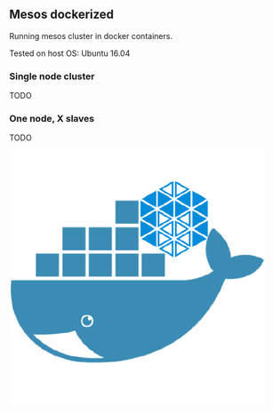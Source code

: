 ## Mesos dockerized
Running mesos cluster in docker containers.

Tested on host OS: Ubuntu 16.04

### Single node cluster
TODO

### One node, X slaves
TODO

![alt tag](https://raw.githubusercontent.com/mesos-dockerized/mesos-cluster/master/docs/logo.png)

